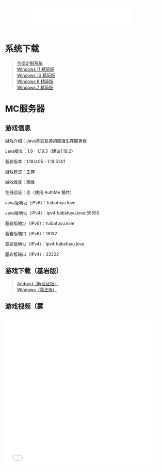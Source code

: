 <h3 id="jinrishici-sentence"></h3>
<script src="https://sdk.jinrishici.com/v2/browser/jinrishici.js" charset="utf-8"></script>

<div align="center">
	<iframe frameborder="no" border="0" marginwidth="0" marginheight="0" width=340 height=86 src="//music.163.com/outchain/player?type=2&id=26096272&auto=0&height=66"></iframe>
</div>

# 系统下载

>[奈奈定制系统](/kagurananaos "By bilibili@屑屑你荧妹妹")<br>
>[Windows 11 精简版](/11)<br>
>[Windows 10 精简版](/10)<br>
>[Windows 8 精简版](/8)<br>
>[Windows 7 精简版](/7)

# MC服务器

## 游戏信息

游戏介绍：Java基岩互通的原版生存服务器

Java版本：1.9 - 1.19.3（建议1.19.2）

基岩版本：1.19.0.05 - 1.19.51.01

游戏模式：生存

游戏难度：困难

在线验证：否（使用 AuthMe 插件）

Java版地址（IPv6）：fuibafuyu.love

Java版地址（IPv4）：ipv4.fuibafuyu.love:55555

基岩版地址（IPv6）：fuibafuyu.love

基岩版端口（IPv6）：19132

基岩版地址（IPv4）：ipv4.fuibafuyu.love

基岩版端口（IPv4）：22222

## 游戏下载（基岩版）

>[Android（解验证版）](/Minecraft_for_Android "要致富，先撸树。")<br>
>[Windows（需正版）](/Minecraft_for_Windows_10 "此生无悔入MC，来世愿做方块人。")

## 游戏视频（雾

<div align="center">
	<iframe src="//player.bilibili.com/player.html?aid=80433022&bvid=BV1GJ411x7h7&cid=137649199&page=1&high_quality=1" allowfullscreen="allowfullscreen" width="100%" height="500" scrolling="no" frameborder="0" sandbox="allow-top-navigation allow-same-origin allow-forms allow-scripts"></iframe>
</div>
